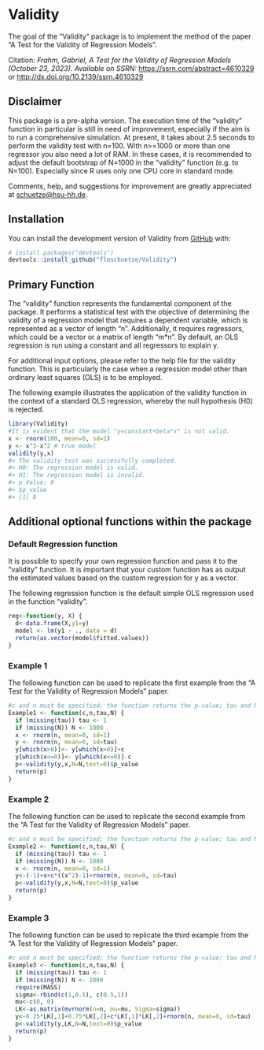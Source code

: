 
<!-- README.md is generated from README.Rmd. Please edit that file -->

# Validity

<!-- badges: start -->
<!-- badges: end -->

The goal of the “Validity” package is to implement the method of the
paper “A Test for the Validity of Regression Models”.

Citation: *Frahm, Gabriel, A Test for the Validity of Regression Models
(October 23, 2023). Available on SSRN:*
<https://ssrn.com/abstract=4610329> or
<http://dx.doi.org/10.2139/ssrn.4610329>

## Disclaimer

This package is a pre-alpha version. The execution time of the
“validity” function in particular is still in need of improvement,
especially if the aim is to run a comprehensive simulation. At present,
it takes about 2.5 seconds to perform the validity test with n=100. With
n\>=1000 or more than one regressor you also need a lot of RAM. In these
cases, it is recommended to adjust the default bootstrap of N=1000 in
the “validity” function (e.g. to N=100). Especially since R uses only
one CPU core in standard mode.

Comments, help, and suggestions for improvement are greatly appreciated
at [schuetze@hsu-hh.de](schuetze@hsu-hh.de).

## Installation

You can install the development version of Validity from
[GitHub](https://github.com/) with:

``` r
# install.packages("devtools")
devtools::install_github("floschuetze/Validity")
```

## Primary Function

The “validity” function represents the fundamental component of the
package. It performs a statistical test with the objective of
determining the validity of a regression model that requires a dependent
variable, which is represented as a vector of length “n”. Additionally,
it requires regressors, which could be a vector or a matrix of length
“m\*n”. By default, an OLS regression is run using a constant and all
regressors to explain y.

For additional input options, please refer to the help file for the
validity function. This is particularly the case when a regression model
other than ordinary least squares (OLS) is to be employed.

The following example illustrates the application of the validity
function in the context of a standard OLS regression, whereby the null
hypothesis (H0) is rejected.

``` r
library(Validity)
#It is evident that the model "y=constant+beta*x" is not valid.
x <- rnorm(100, mean=0, sd=1)
y <- x^3-x^2 # true model
validity(y,x) 
#> The validity test was successfully completed. 
#> H0: The regression model is valid. 
#> H1: The regression model is invalid. 
#> p-Value: 0
#> $p_value
#> [1] 0
```

## Additional optional functions within the package

### Default Regression function

It is possible to specify your own regression function and pass it to
the “validity” function. It is important that your custom function has
as output the estimated values based on the custom regression for y as a
vector.

The following regression function is the default simple OLS regression
used in the function “validity”.

``` r
reg<-function(y, X) {
  d<-data.frame(X,y1=y)
  model <- lm(y1 ~ ., data = d)
  return(as.vector(model$fitted.values))
}
```

### Example 1

The following function can be used to replicate the first example from
the “A Test for the Validity of Regression Models” paper.

``` r
#c and n must be specified; the function returns the p-value; tau and N is optional
Example1 <- function(c,n,tau,N) {
  if (missing(tau)) tau <- 1
  if (missing(N)) N <- 1000
  x <- rnorm(n, mean=0, sd=1)
  y <- rnorm(n, mean=0, sd=tau)
  y[which(x>0)]<- y[which(x>0)]+c
  y[which(x<=0)]<- y[which(x<=0)]-c
  p<-validity(y,x,N=N,text=0)$p_value
  return(p)
}
```

### Example 2

The following function can be used to replicate the second example from
the “A Test for the Validity of Regression Models” paper.

``` r
#c and n must be specified; the function returns the p-value; tau and N is optional
Example2 <- function(c,n,tau,N) {
  if (missing(tau)) tau <- 1
  if (missing(N)) N <- 1000
  x <- rnorm(n, mean=0, sd=1)
  y<-(-1)+x+c*((x^2)-1)+rnorm(n, mean=0, sd=tau)
  p<-validity(y,x,N=N,text=0)$p_value
  return(p)
}
```

### Example 3

The following function can be used to replicate the third example from
the “A Test for the Validity of Regression Models” paper.

``` r
#c and n must be specified; the function returns the p-value; tau and N is optional
Example3 <- function(c,n,tau,N) {
  if (missing(tau)) tau <- 1
  if (missing(N)) N <- 1000
  require(MASS)
  sigma<-rbind(c(1,0.5), c(0.5,1))
  mu<-c(0, 0) 
  LK<-as.matrix(mvrnorm(n=n, mu=mu, Sigma=sigma))
  y<-0.25*LK[,1]+0.75*LK[,2]+c*LK[,1]*LK[,2]+rnorm(n, mean=0, sd=tau)
  p<-validity(y,LK,N=N,text=0)$p_value
  return(p)
}
```
